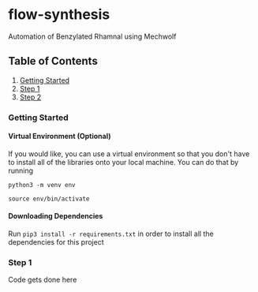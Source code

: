 # flow-synthesis
Automation of Benzylated Rhamnal using Mechwolf

## Table of Contents

1. [Getting Started](#getting-started)
2. [Step 1](#step-1)
3. [Step 2](#step-2)

### Getting Started

#### Virtual Environment (Optional)
If you would like, you can use a virtual environment so that you don't have to install
all of the libraries onto your local machine. You can do that by running

`python3 -m venv env`

`source env/bin/activate`

#### Downloading Dependencies
Run `pip3 install -r requirements.txt` in order to install all the dependencies for this project

### Step 1

Code gets done here
